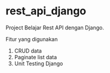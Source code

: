 # rest_api_django

Project Belajar Rest API dengan Django.

Fitur yang digunakan

1. CRUD data
2. Paginate list data
3. Unit Testing Django
